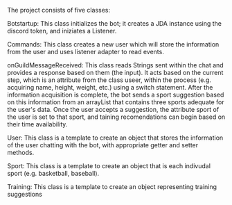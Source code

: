 The project consists of five classes:

Botstartup:
This class initializes the bot; it creates a JDA instance using the discord token, and iniziates a Listener.

Commands:
This class creates a new user which will store the information from the user and uses listener adapter to read events.

onGuildMessageReceived: This class reads Strings sent within the chat and provides a response based on them (the input). It acts based on the current step, which is an attribute from the class useer, within the process (e.g. acquiring name, height, weight, etc.) using a switch statement. After the information acquisition is complete, the bot sends a sport suggestion based on this information from an arrayList that contains three sports adequate for the user's data. Once the user accepts a suggestion, the attribute sport of the user is set to that sport, and taining recomendations can begin based on their time availability.

User:
This class is a template to create an object that stores the information of the user chatting with the bot, with appropriate getter and setter methods.

Sport:
This class is a template to create an object that is each indivudal sport (e.g. basketball, baseball).

Training:
This class is a template to create an object representing training suggestions
